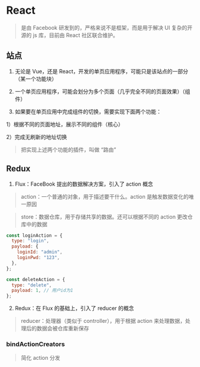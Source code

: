 # React

> 是由 Facebook 研发到的，严格来说不是框架，而是用于解决 UI 复杂的开源的 js 库，目前由 React 社区联合维护。

## 站点

1. 无论是 Vue，还是 React，开发的单页应用程序，可能只是该站点的一部分（某一个功能块）

2. 一个单页应用程序，可能会划分为多个页面（几乎完全不同的页面效果）（组件）

3. 如果要在单页应用中完成组件的切换，需要实现下面两个功能：

1）根据不同的页面地址，展示不同的组件（核心）

2）完成无刷新的地址切换

> 把实现上述两个功能的插件，叫做 “路由”

## Redux

1. Flux：FaceBook 提出的数据解决方案，引入了 action 概念

> action：一个普通的对象，用于描述要干什么。action 是触发数据变化的唯一原因

> store：数据仓库，用于存储共享的数据。还可以根据不同的 action 更改仓库中的数据

```js
const loginAction = {
  type: "login",
  payload: {
    loginId: "admin",
    loginPwd: "123",
  },
};

const deleteAction = {
  type: "delete",
  payload: 1, // 用户id为1
};
```

2. Redux：在 Flux 的基础上，引入了 reducer 的概念

> reducer：处理器（类似于 controller），用于根据 action 来处理数据，处理后的数据会被仓库重新保存

### bindActionCreators

> 简化 action 分发

